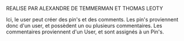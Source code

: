 REALISE PAR ALEXANDRE DE TEMMERMAN ET THOMAS LEOTY

Ici, le user peut créer des pin's et des comments. Les pin's proviennent donc d'un user, et possèdent un ou plusieurs commentaires. Les commentaires proviennent d'un User, et sont assignés à un Pin's.
